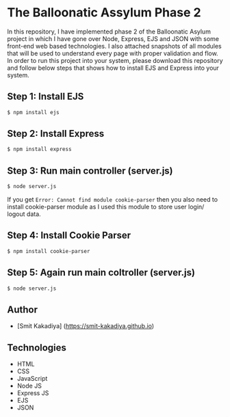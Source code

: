 # The Balloonatic Assylum Phase 2

In this repository, I have implemented phase 2 of the Balloonatic Asylum project in which I have gone over Node, Express, EJS and JSON with some front-end web based technologies. I also attached snapshots of all modules that will be used to understand every page with proper validation and flow. In order to run this project into your system, please download this repository and follow below steps that shows how to install EJS and Express into your system.

## Step 1: Install EJS
```bash
$ npm install ejs
```
## Step 2: Install Express
```bash
$ npm install express
```
## Step 3: Run main controller (server.js)
```bash
$ node server.js
```
If you get `Error: Cannot find module cookie-parser` then you also need to install cookie-parser module as I used this module to store user login/ logout data.
## Step 4: Install Cookie Parser
```bash
$ npm install cookie-parser
```
## Step 5: Again run main coltroller (server.js)
```bash
$ node server.js
```

## Author
- [Smit Kakadiya] (https://smit-kakadiya.github.io)

## Technologies
- HTML
- CSS
- JavaScript
- Node JS
- Express JS
- EJS
- JSON
